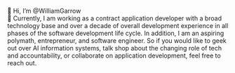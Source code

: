 👋 Hi, I’m @WilliamGarrow  
👀 Currently, I am working as a contract application developer with a broad technology base and over a decade of overall development experience in all phases of the software development life cycle. In addition, I am an aspiring polymath, entrepreneur, and software engineer. So if you would like to geek out over AI information systems, talk shop about the changing role of tech and accountability, or collaborate on application development, feel free to reach out.

<!---
WilliamGarrow/WilliamGarrow is a ✨ special ✨ repository because its `README.md` (this file) appears on your GitHub profile.
You can click the Preview link to take a look at your changes.
--->
